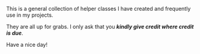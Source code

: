 This is a general collection of helper classes I have created and frequently use in my projects.

They are all up for grabs. I only ask that you ***kindly give credit where credit is due***.

Have a nice day!
